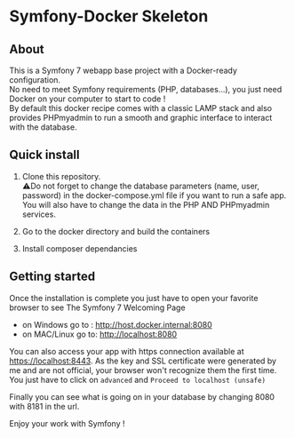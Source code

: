 # Symfony-Docker Skeleton

## About

This is a Symfony 7 webapp base project with a Docker-ready configuration.  
No need to meet Symfony requirements (PHP, databases...), you just need Docker on your computer to start to code !  
By default this docker recipe comes with a classic LAMP stack and also provides PHPmyadmin to run a smooth and graphic interface to interact with the database.

## Quick install

1. Clone this repository.  
⚠️Do not forget to change the database parameters (name, user, password) in the docker-compose.yml file if you want to run a safe app. You will also have to change the data in the PHP AND PHPmyadmin services.

2. Go to the docker directory and build the containers

3. Install composer dependancies

## Getting started

Once the installation is complete you just have to open your favorite browser to see The Symfony 7 Welcoming Page

- on Windows go to : <http://host.docker.internal:8080>
- on MAC/Linux go to: <http://localhost:8080>  

You can also access your app with https connection available at <https://localhost:8443>. As the key and SSL certificate were generated by me and are not official, your browser won't recognize them the first time. You just have to click on `advanced` and `Proceed to localhost (unsafe)`

Finally you can see what is going on in your database by changing 8080 with 8181 in the url.

Enjoy your work with Symfony !
